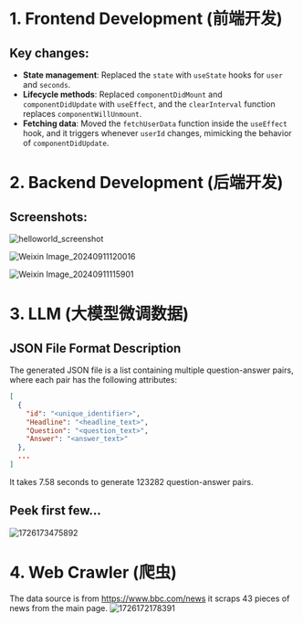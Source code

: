 # 1. Frontend Development (前端开发)

## Key changes:
- **State management**: Replaced the `state` with `useState` hooks for `user` and `seconds`.
- **Lifecycle methods**: Replaced `componentDidMount` and `componentDidUpdate` with `useEffect`, and the `clearInterval` function replaces `componentWillUnmount`.
- **Fetching data**: Moved the `fetchUserData` function inside the `useEffect` hook, and it triggers whenever `userId` changes, mimicking the behavior of `componentDidUpdate`.



# 2. Backend Development (后端开发)

## Screenshots:
![helloworld_screenshot](https://github.com/user-attachments/assets/b6401ba3-6b08-4a8a-977d-0c1634f19858)

![Weixin Image_20240911120016](https://github.com/user-attachments/assets/4ee0db14-c8c4-47ba-8544-a710927af07f)

![Weixin Image_20240911115901](https://github.com/user-attachments/assets/87a1e6bd-042c-43d2-96fc-4d2251d4f14e)



# 3. LLM (大模型微调数据)

## JSON File Format Description

The generated JSON file is a list containing multiple question-answer pairs, where each pair has the following attributes:

```json
[
  {
    "id": "<unique_identifier>",
    "Headline": "<headline_text>",
    "Question": "<question_text>",
    "Answer": "<answer_text>"
  },
  ...
]
```

It takes 7.58 seconds to generate 123282 question-answer pairs.

## Peek first few...
![1726173475892](https://github.com/user-attachments/assets/78bd667f-ba44-4d70-a660-a057fa2cbc5e)



# 4. Web Crawler (爬虫)

The data source is from https://www.bbc.com/news
it scraps 43 pieces of news from the main page.
![1726172178391](https://github.com/user-attachments/assets/ffb51e82-d486-4e4d-bfa3-6f41fa10eb38)


